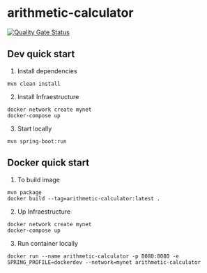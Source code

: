 # arithmetic-calculator

[![Quality Gate Status](https://sonarcloud.io/api/project_badges/measure?project=leonardoscalabrini_arithmetic-calculator&metric=alert_status)](https://sonarcloud.io/summary/new_code?id=leonardoscalabrini_arithmetic-calculator)

## Dev quick start ##

1. Install dependencies
````
mvn clean install
````

2. Install Infraestructure
````
docker network create mynet
docker-compose up
````

3. Start locally
````
mvn spring-boot:run
````

## Docker quick start ##

1. To build image
````
mvn package
docker build --tag=arithmetic-calculator:latest .
````

2. Up Infraestructure
````
docker network create mynet
docker-compose up
````

3. Run container locally
````
docker run --name arithmetic-calculator -p 8080:8080 -e SPRING_PROFILE=dockerdev --network=mynet arithmetic-calculator
````